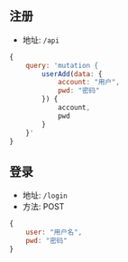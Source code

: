 ## 注册

- 地址: `/api`

```javascript
{
	query: 'mutation {
		userAdd(data: {
			account: "用户",
			pwd: "密码"	
		}) {
			account,
			pwd
		}
	}'
}
```


## 登录

- 地址: `/login`
- 方法: POST

```javascript
{
	user: "用户名",
	pwd: "密码"
}

```